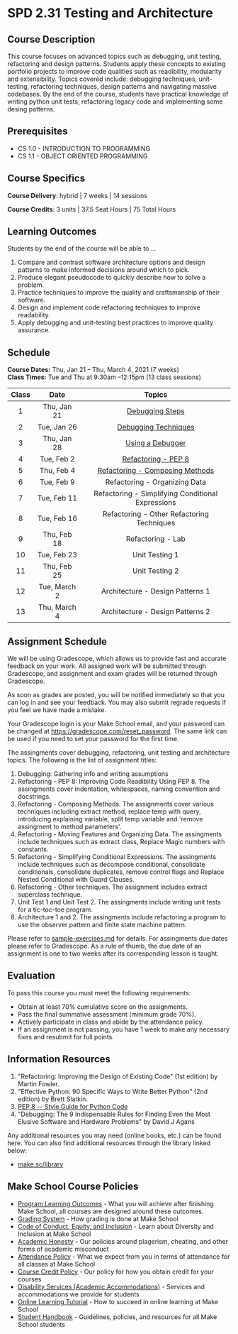 # SPD 2.31 Testing and Architecture

## Course Description

This course focuses on advanced topics such as debugging, unit testing, refactoring and design patterns. Students apply these concepts to existing portfolio projects to improve code qualities such as readibility, modularity and extensibility. Topics covered include: debugging techniques, unit-testing, refactoring techniques, design patterns and navigating massive codebases. By the end of the course, students have practical knowledge of writing python unit tests, refactoring legacy code and implementing some desing patterns. 

## Prerequisites

- CS 1.0 - INTRODUCTION TO PROGRAMMING
- CS 1.1 - OBJECT ORIENTED PROGRAMMING

## Course Specifics

**Course Delivery**: hybrid | 7 weeks | 14 sessions

**Course Credits**: 3 units | 37.5 Seat Hours | 75 Total Hours

## Learning Outcomes

Students by the end of the course will be able to ...

1. Compare and contrast software architecture options and design patterns to make informed decisions around which to pick.
1. Produce elegant pseudocode to quickly describe how to solve a problem.
1. Practice techniques to improve the quality and craftsmanship of their software.
1. Design and implement code refactoring techniques to improve readability.
1. Apply debugging and unit-testing best practices to improve quality assurance.

## Schedule

**Course Dates:** Thu, Jan 21 – Thu, March 4, 2021 (7 weeks)<br>
**Class Times:** Tue and Thu at 9:30am –12:15pm (13 class sessions)

| Class |          Date          |                 Topics                  |
|:-----:|:----------------------:|:---------------------------------------:|
|  1 |  Thu, Jan 21                         | [Debugging Steps](https://docs.google.com/presentation/d/1gHNAh4z_IFsW9lQbBWDtULEDxX7YCjgh9U4NJAivt00/edit?usp=sharing) |
|  2 |  Tue, Jan 26                      | [Debugging Techniques](https://docs.google.com/presentation/d/1JFOS4z4hhejgyR7_jBDGOFBywJrqik1Bb18c_sugsDc/edit?usp=sharing) |
|  3 |  Thu, Jan 28                         | [Using a Debugger](https://docs.google.com/presentation/d/1Lf1UfOtA02nUmL53Gf8CJwqEpaVXicpvSOa-mTuh8rg/edit?usp=sharing) |
|  4 |  Tue, Feb 2                     | [Refactoring - PEP 8](https://docs.google.com/presentation/d/1d-uhUf_7v4PfbMFO_1sFcaRC5koy-hpoPCtq3Oku4ns/edit?usp=sharing) |
|  5 |  Thu, Feb 4                        | [Refactoring - Composing Methods](https://docs.google.com/presentation/d/1vurOh1MhSBfVDTvbFwbgTEEPOgiC7M5pIUt-jCyHIj4/edit?usp=sharing) |
|  6 |  Tue, Feb 9                     |  Refactoring -  Organizing Data  |
|  7 |  Tue, Feb 11                     |  Refactoring - Simplifying Conditional Expressions |              |
|  8 |  Tue, Feb 16                     | Refactoring - Other Refactoring Techniques |
|  9 |  Thu, Feb 18                      | Refactoring  - Lab|
| 10 |  Tue, Feb 23                     | Unit Testing 1 |
| 11 |  Thu, Feb 25                        | Unit Testing 2|
| 12 |  Tue, March 2                        | Architecture - Design Patterns 1|
| 13 |  Thu, March 4                           | Architecture - Design Patterns 2|

## Assignment Schedule

We will be using Gradescope, which allows us to provide fast and accurate feedback on your work. All assigned work will be submitted through Gradescope, and assignment and exam grades will be returned through Gradescope.

As soon as grades are posted, you will be notified immediately so that you can log in and see your feedback. You may also submit regrade requests if you feel we have made a mistake.

Your Gradescope login is your Make School email, and your password can be changed at https://gradescope.com/reset_password. The same link can be used if you need to set your password for the first time.

The assingments cover debugging, refactoring, unit testing and architecture topics. The following is the list of assignment titles:
1. Debugging: Gathering info and writing assumptions
1. Refactoring - PEP 8: Improving Code Readibility Using PEP 8. The assingments cover indentation, whitespaces, naming convention and docstrings.
1. Refactoring - Composing Methods. The assignments cover various techniques including extract method, replace temp with query, introducing explaining variable, split temp variable and 'remove assingment to method parameters'.
1. Refactoring - Moving Features and Organizing Data. The assingments include techniques such as extract class, Replace Magic numbers with constants.
1. Refactoring - Simplifying Conditional Expressions. The assingments include techniques such as decompose conditional, consolidate conditionals, consolidate duplicates, remove control flags and Replace Nested Conditional with Guard Clauses.
1. Refactoring - Other techniques. The assignment includes extract superclass technique.
1. Unit Test 1 and Unit Test 2. The assingments include writing unit tests for a tic-toc-toe program.
1. Architecture 1 and 2. The assingments include refactoring a program to use the observer pattern and finite state machine pattern. 

Please refer to [sample-exercises.md](sample-exercises.md) for details.
For assingments due dates please refer to Gradescope. As a rule of thumb, the due date of an assignment is one to two weeks after its corresponding lesson is taught.

## Evaluation

To pass this course you must meet the following requirements:

- Obtain at least 70% cumulative score on the assignments.
- Pass the final summative assessment (minimum grade 70%).
- Actively participate in class and abide by the attendance policy.
- If an assignment is not passing, you have 1 week to make any necessary fixes and resubmit for full points.

## Information Resources

1. "Refactoring: Improving the Design of Existing Code" (1st edition) by Martin Fowler.
1. "Effective Python: 90 Specific Ways to Write Better Python" (2nd edition) by Brett Slatkin.
1. [PEP 8 -- Style Guide for Python Code](https://www.python.org/dev/peps/pep-0008/)
1. "Debugging: The 9 Indispensable Rules for Finding Even the Most Elusive Software and Hardware Problems" by  David J Agans

Any additional resources you may need (online books, etc.) can be found here. You can also find additional resources through the library linked below:

- [make.sc/library](http://make.sc/library)

## Make School Course Policies

- [Program Learning Outcomes](https://make.sc/program-learning-outcomes) - What you will achieve after finishing Make School, all courses are designed around these outcomes.
- [Grading System](https://make.sc/grading-system) - How grading is done at Make School
- [Code of Conduct, Equity, and Inclusion](https://make.sc/code-of-conduct) - Learn about Diversity and Inclusion at Make School
- [Academic Honesty](https://make.sc/academic-honesty-policy) - Our policies around plagerism, cheating, and other forms of academic misconduct
- [Attendance Policy](https://make.sc/attendance-policy) - What we expect from you in terms of attendance for all classes at Make School
- [Course Credit Policy](https://make.sc/course-credit-policy) - Our policy for how you obtain credit for your courses
- [Disability Services (Academic Accommodations)](https://make.sc/disability-services) - Services and accommodations we provide for students
- [Online Learning Tutorial](https://make.sc/online-learning-tutorial) - How to succeed in online learning at Make School
- [Student Handbook](https://make.sc/student-handbook) - Guidelines, policies, and resources for all Make School students
